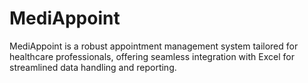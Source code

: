 # MediAppoint
MediAppoint is a robust appointment management system tailored for healthcare professionals, offering seamless integration with Excel for streamlined data handling and reporting.

